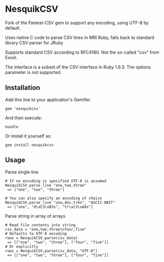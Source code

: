 # NesquikCSV

Fork of the Fastest-CSV gem to support any encoding, using UTF-8 by default.

Uses native C code to parse CSV lines in MRI Ruby, falls back to standard library CSV parser for JRuby

Supports standard CSV according to RFC4180. Not the so-called "csv" from Excel.

The interface is a subset of the CSV interface in Ruby 1.9.3. The options parameter is not supported.

## Installation

Add this line to your application's Gemfile:

    gem 'nesquikcsv'

And then execute:

    bundle

Or install it yourself as:

    gem install nesquikcsv

## Usage

Parse single line

    # If no encoding is specified UTF-8 is assumed
    NesquikCSV.parse_line "one,two,three" 
     => ["one", "two", "three"]

    # You can also specify an encoding of choice
    NesquikCSV.parse_line "uno,dós,trés", "ASCII-8BIT"
     => ["uno", "d\xC3\xB3s", "tr\xC3\xA9s"]

Parse string in array of arrays

    # Read file contents into string
    csv_data = "one,two,three\nfour,five"
    # Defaults to UTF-8 encoding
    rows = NesquikCSV.parse(csv_data)
     => [["one", "two", "three"], ["four", "five"]] 
    # Or explicitly
    rows = NesquikCSV.parse(csv_data, "UTF-8")
     => [["one", "two", "three"], ["four", "five"]] 

